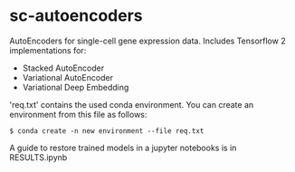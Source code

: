 # sc-autoencoders

AutoEncoders for single-cell gene expression data. Includes Tensorflow 2 implementations for:
- Stacked AutoEncoder
- Variational AutoEncoder
- Variational Deep Embedding


'req.txt' contains the used conda environment.
You can create an environment from this file as follows:
```console
$ conda create -n new environment --file req.txt
```
A guide to restore trained models in a jupyter notebooks is in RESULTS.ipynb
